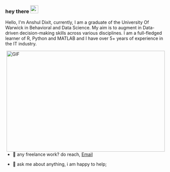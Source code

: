 ### hey there <img src="https://media.giphy.com/media/hvRJCLFzcasrR4ia7z/giphy.gif" width="25px">






Hello, I'm  Anshul Dixit, currently, I am a graduate of the University Of Warwick in Behavioral and Data Science. My aim is to augment in Data-driven decision-making skills across various disciplines. I am a full-fledged learner of R, Python and MATLAB and I have over 5+ years of experience in the IT industry.

  <img align="right" alt="GIF" src="https://github.com/abhisheknaiidu/abhisheknaiidu/blob/master/code.gif?raw=true" width="500" height="320" />
  
- 💼 any freelance work? do reach, <a href="https://mailto: anshuldixit589@gmail.com" > Email</a>

- 💬 ask me about anything, i am happy to help;












